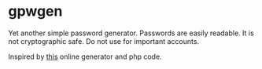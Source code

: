 # gpwgen

Yet another simple password generator. Passwords are easily readable.
It is not cryptographic safe. Do not use for important accounts.

Inspired by [this](https://www.warpconduit.net/password-generator/) online generator and php code.
